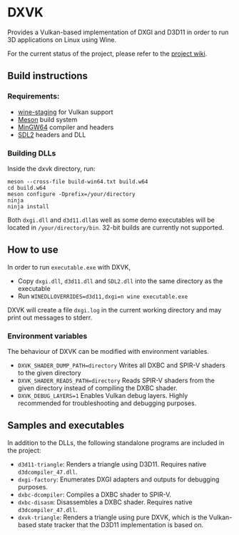 # DXVK

Provides a Vulkan-based implementation of DXGI and D3D11 in order to run 3D applications on Linux using Wine.

For the current status of the project, please refer to the [project wiki](https://github.com/doitsujin/dxvk/wiki).

## Build instructions

### Requirements:
- [wine-staging](https://wine-staging.com/) for Vulkan support
- [Meson](http://mesonbuild.com/) build system
- [MinGW64](http://mingw-w64.org/) compiler and headers
- [SDL2](https://www.libsdl.org/) headers and DLL

### Building DLLs
Inside the dxvk directory, run:
```
meson --cross-file build-win64.txt build.w64
cd build.w64
meson configure -Dprefix=/your/directory
ninja
ninja install
```

Both `dxgi.dll` and `d3d11.dll`as well as some demo executables will be located in `/your/directory/bin`. 32-bit builds are currently not supported.

## How to use
In order to run `executable.exe` with DXVK,
* Copy `dxgi.dll`, `d3d11.dll` and `SDL2.dll` into the same directory as the executable
* Run `WINEDLLOVERRIDES=d3d11,dxgi=n wine executable.exe`

DXVK will create a file `dxgi.log` in the current working directory and may print out messages to stderr.

### Environment variables
The behaviour of DXVK can be modified with environment variables.

- `DXVK_SHADER_DUMP_PATH=directory` Writes all DXBC and SPIR-V shaders to the given directory
- `DXVK_SHADER_READS_PATH=directory` Reads SPIR-V shaders from the given directory instead of compiling the DXBC shader.
- `DXVK_DEBUG_LAYERS=1` Enables Vulkan debug layers. Highly recommended for troubleshooting and debugging purposes.

## Samples and executables
In addition to the DLLs, the following standalone programs are included in the project:

- `d3d11-triangle`: Renders a triangle using D3D11. Requires native `d3dcompiler_47.dll`.
- `dxgi-factory`: Enumerates DXGI adapters and outputs for debugging purposes.
- `dxbc-dcompiler`: Compiles a DXBC shader to SPIR-V.
- `dxbc-disasm`: Disassembles a DXBC shader. Requires native `d3dcompiler_47.dll`.
- `dxvk-triangle`: Renders a triangle using pure DXVK, which is the Vulkan-based state tracker that the D3D11 implementation is based on.